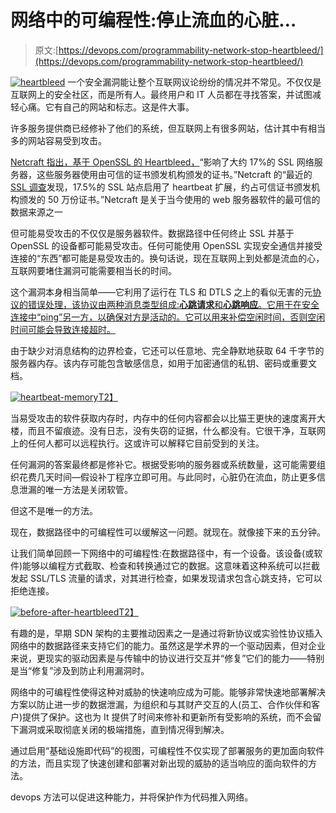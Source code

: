 # 网络中的可编程性:停止流血的心脏…

> 原文:[https://devops.com/programmability-network-stop-heartbleed/](https://devops.com/programmability-network-stop-heartbleed/)

[![heartbleed](../Images/86751961c542f2b923b74376dbc16e9a.png)](https://devops.com/wp-content/uploads/2014/04/heartbleed.jpg) 一个安全漏洞能让整个互联网议论纷纷的情况并不常见。不仅仅是互联网上的安全社区，而是所有人。最终用户和 IT 人员都在寻找答案，并试图减轻心痛。它有自己的网站和标志。这是件大事。

许多服务提供商已经修补了他们的系统，但互联网上有很多网站，估计其中有相当多的网站容易受到攻击。

[Netcraft 指出，基于 OpenSSL 的 Heartbleed，](http://news.netcraft.com/archives/2014/04/08/half-a-million-widely-trusted-websites-vulnerable-to-heartbleed-bug.html)“影响了大约 17%的 SSL 网络服务器，这些服务器使用由可信的证书颁发机构颁发的证书。”Netcraft 的“最近的 [SSL 调查](http://www.netcraft.com/internet-data-mining/ssl-survey/)发现，17.5%的 SSL 站点启用了 heartbeat 扩展，约占可信证书颁发机构颁发的 50 万份证书。”Netcraft 是关于当今使用的 web 服务器软件的最可信的数据来源之一

但可能易受攻击的不仅仅是服务器软件。数据路径中任何终止 SSL 并基于 OpenSSL 的设备都可能易受攻击。任何可能使用 OpenSSL 实现安全通信并接受连接的“东西”都可能是易受攻击的。换句话说，现在互联网上到处都是流血的心，互联网要堵住漏洞可能需要相当长的时间。

这个漏洞本身相当简单——它利用了运行在 TLS 和 DTLS 之上的看似无害的元[协议的错误处理，该协议由两种消息类型组成:**心跳请求**和**心跳响应**。它用于在安全连接中“ping”另一方，以确保对方是活动的。它可以用来补偿空闲时间，否则空闲时间可能会导致连接超时。](https://tools.ietf.org/html/rfc6520)

由于缺少对消息结构的边界检查，它还可以任意地、完全静默地获取 64 千字节的服务器内存。该内存可能包含敏感信息，如用于加密通信的私钥、密码或重要文档。

[![heartbeat-memory](../Images/a991103b36efa9a3f112897a41cabab9.png)T2】](https://devops.com/wp-content/uploads/2014/04/heartbeat-memory.png)

当易受攻击的软件获取内存时，内存中的任何内容都会以比猫王更快的速度离开大楼，而且不留痕迹。没有日志，没有失窃的证据，什么都没有。它很干净，互联网上的任何人都可以远程执行。这或许可以解释它目前受到的关注。

任何漏洞的答案最终都是修补它。根据受影响的服务器或系统数量，这可能需要组织花费几天时间—假设补丁程序立即可用。与此同时，心脏仍在流血，防止更多信息泄漏的唯一方法是关闭软管。

但这不是唯一的方法。

现在，数据路径中的可编程性可以缓解这一问题。就现在。就像接下来的五分钟。

让我们简单回顾一下网络中的可编程性:在数据路径中，有一个设备。该设备(或软件)能够以编程方式截取、检查和转换通过它的数据。这意味着这种系统可以拦截发起 SSL/TLS 流量的请求，对其进行检查，如果发现请求包含心跳支持，它可以拒绝连接。

[![before-after-heartbleed](../Images/07d69621a12a66a9b8aee26811bd39a0.png)T2】](https://devops.com/wp-content/uploads/2014/04/before-after-heartbleed.png)

有趣的是，早期 SDN 架构的主要推动因素之一是通过将新协议或实验性协议插入网络中的数据路径来支持它们的能力。虽然这是学术界的一个驱动因素，但对企业来说，更现实的驱动因素是与传输中的协议进行交互并“修复”它们的能力——特别是当“修复”涉及到防止利用漏洞时。

网络中的可编程性使得这种对威胁的快速响应成为可能。能够非常快速地部署解决方案以防止进一步的数据泄漏，为组织和与其财产交互的人(员工、合作伙伴和客户)提供了保护。这也为 It 提供了时间来修补和更新所有受影响的系统，而不会留下漏洞或采取彻底关闭的极端措施，直到情况得到解决。

通过启用“基础设施即代码”的视图，可编程性不仅实现了部署服务的更加面向软件的方法，而且实现了快速创建和部署对新出现的威胁的适当响应的面向软件的方法。

devops 方法可以促进这种能力，并将保护作为代码推入网络。